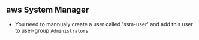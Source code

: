## aws System Manager
- You need to mannualy create a user called 'ssm-user' and add this user to user-group `Administrators`
